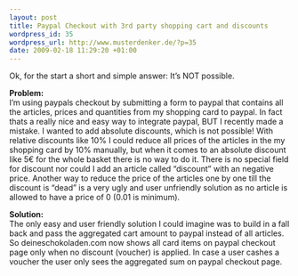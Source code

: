 ```yaml
--- 
layout: post
title: Paypal Checkout with 3rd party shopping cart and discounts
wordpress_id: 35
wordpress_url: http://www.musterdenker.de/?p=35
date: 2009-02-18 11:29:20 +01:00
---
```

<div class="post-meta">Ok, for the start a short and simple answer: It’s NOT possible.</div>


	
<p><strong>Problem:</strong><br>
I’m using paypals checkout by submitting a form to paypal that contains
all the articles, prices and quantities from my shopping card to
paypal. In fact thats a really nice and easy way to integrate paypal,
BUT I recently made a mistake. I wanted to add absolute discounts,
which is not possible! With relative discounts like 10% I could reduce
all prices of the articles in the my shopping card by 10% manually, but
when it comes to an absolute discount like 5€ for the whole basket
there is no way to do it. There is no special field for discount nor
could I add an article called “discount” with an negative price.
Another way to reduce the price of the articles one by one till the
discount is “dead” is a very ugly and user unfriendly solution as no
article is allowed to have a price of 0 (0.01 is minimum).</p>
<p><strong>Solution:</strong><br>
The only easy and user friendly solution I could imagine was to build
in a fall back and pass the aggregated cart amount to paypal instead of
all articles. So deineschokoladen.com now shows all card items on
paypal checkout page only when no discount (voucher) is applied. In
case a user cashes a voucher the user only sees the aggregated sum on
paypal checkout page.</p>

